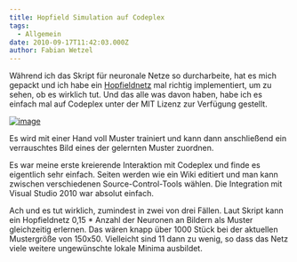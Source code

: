 ```yaml
---
title: Hopfield Simulation auf Codeplex
tags:
  - Allgemein
date: 2010-09-17T11:42:03.000Z
author: Fabian Wetzel
---
```


Während ich das Skript für neuronale Netze so durcharbeite, hat es mich gepackt und ich habe ein [Hopfieldnetz](http://hopfieldsimulation.codeplex.com/ "Hopfield Simulation auf Codeplex") mal richtig implementiert, um zu sehen, ob es wirklich tut. Und das alle was davon haben, habe ich es einfach mal auf Codeplex unter der MIT Lizenz zur Verfügung gestellt.

[![image](image39.png "image")](http://hopfieldsimulation.codeplex.com/)

Es wird mit einer Hand voll Muster trainiert und kann dann anschließend ein verrauschtes Bild eines der gelernten Muster zuordnen.

Es war meine erste kreierende Interaktion mit Codeplex und finde es eigentlich sehr einfach. Seiten werden wie ein Wiki editiert und man kann zwischen verschiedenen Source-Control-Tools wählen. Die Integration mit Visual Studio 2010 war absolut einfach.

Ach und es tut wirklich, zumindest in zwei von drei Fällen. Laut Skript kann ein Hopfieldnetz 0,15 * Anzahl der Neuronen an Bildern als Muster gleichzeitig erlernen. Das wären knapp über 1000 Stück bei der aktuellen Mustergröße von 150x50\. Vielleicht sind 11 dann zu wenig, so dass das Netz viele weitere ungewünschte lokale Minima ausbildet.


